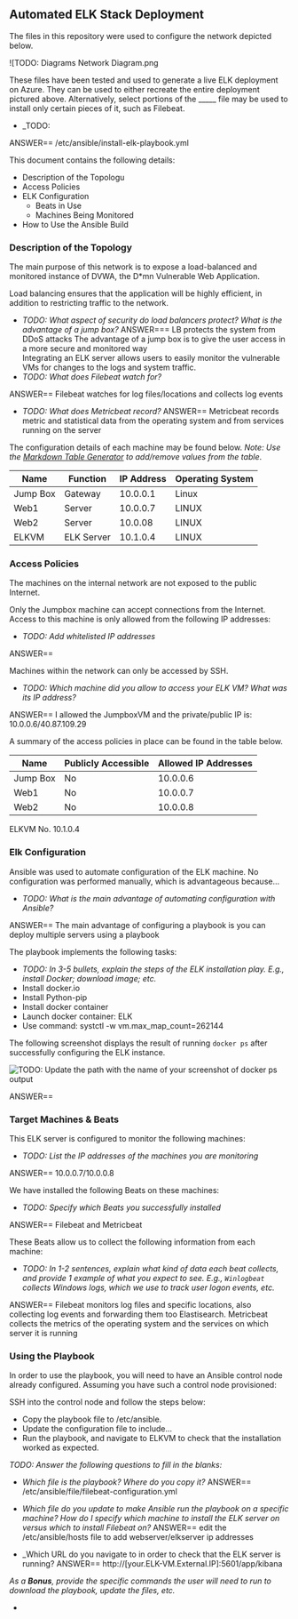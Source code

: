 ## Automated ELK Stack Deployment

The files in this repository were used to configure the network depicted below.

![TODO:  Diagrams Network Diagram.png

These files have been tested and used to generate a live ELK deployment on Azure. They can be used to either recreate the entire deployment pictured above. Alternatively, select portions of the _____ file may be used to install only certain pieces of it, such as Filebeat.

  - _TODO: 

ANSWER== /etc/ansible/install-elk-playbook.yml

This document contains the following details:
- Description of the Topologu
- Access Policies
- ELK Configuration
  - Beats in Use
  - Machines Being Monitored
- How to Use the Ansible Build


### Description of the Topology

The main purpose of this network is to expose a load-balanced and monitored instance of DVWA, the D*mn Vulnerable Web Application.

Load balancing ensures that the application will be highly efficient, in addition to restricting traffic to the network.
- _TODO: What aspect of security do load balancers protect? What is the advantage of a jump box?_
ANSWER=== LB protects the system from DDoS attacks 
	  The advantage of a jump box is to give the user access in a more secure and monitored way		
Integrating an ELK server allows users to easily monitor the vulnerable VMs for changes to the logs and system traffic.
- _TODO: What does Filebeat watch for?_

ANSWER== Filebeat watches for log files/locations and collects log events 
- _TODO: What does Metricbeat record?_
ANSWER== Metricbeat records metric and statistical data from the operating system and from services running on the server

The configuration details of each machine may be found below.
_Note: Use the [Markdown Table Generator](http://www.tablesgenerator.com/markdown_tables) to add/remove values from the table_.

| Name     | Function | IP Address | Operating System |
|----------|----------|------------|------------------|
| Jump Box | Gateway  |10.0.0.1        | Linux |
| Web1     | Server   |10.0.0.7        | LINUX |
| Web2     | Server   |10.0.08         | LINUX |
| ELKVM    |ELK Server|10.1.0.4        | LINUX |

### Access Policies

The machines on the internal network are not exposed to the public Internet. 

Only the Jumpbox machine can accept connections from the Internet. Access to this machine is only allowed from the following IP addresses:
- _TODO: Add whitelisted IP addresses_

ANSWER== 

Machines within the network can only be accessed by SSH.
- _TODO: Which machine did you allow to access your ELK VM? What was its IP address?_

ANSWER== I allowed the JumpboxVM and the private/public IP is: 10.0.0.6/40.87.109.29

A summary of the access policies in place can be found in the table below.

| Name     | Publicly Accessible | Allowed IP Addresses |
|----------|---------------------|----------------------|
| Jump Box | No                  | 10.0.0.6    		|
| Web1     | No                  | 10.0.0.7                     |
| Web2     | No                  | 10.0.0.8                     |

ELKVM 	     No.                   10.1.0.4   

### Elk Configuration

Ansible was used to automate configuration of the ELK machine. No configuration was performed manually, which is advantageous because...
- _TODO: What is the main advantage of automating configuration with Ansible?_

ANSWER== The main advantage of configuring a playbook is you can deploy multiple servers using a playbook

The playbook implements the following tasks:
- _TODO: In 3-5 bullets, explain the steps of the ELK installation play. E.g., install Docker; download image; etc._
- Install docker.io
- Install Python-pip
- Install docker container
- Launch docker container: ELK
- Use command: systctl -w vm.max_map_count=262144

The following screenshot displays the result of running `docker ps` after successfully configuring the ELK instance.

![TODO: Update the path with the name of your screenshot of docker ps output](Images/docker_ps_output.png)

ANSWER== 

### Target Machines & Beats
This ELK server is configured to monitor the following machines:
- _TODO: List the IP addresses of the machines you are monitoring_

ANSWER== 10.0.0.7/10.0.0.8

We have installed the following Beats on these machines:
- _TODO: Specify which Beats you successfully installed_

ANSWER== Filebeat and Metricbeat

These Beats allow us to collect the following information from each machine:
- _TODO: In 1-2 sentences, explain what kind of data each beat collects, and provide 1 example of what you expect to see. E.g., `Winlogbeat` collects Windows logs, which we use to track user logon events, etc._

ANSWER== Filebeat monitors log files and specific locations, also collecting log events and forwarding them too Elastisearch.
         Metricbeat collects the metrics of the operating system and the services on which server it is running

### Using the Playbook
In order to use the playbook, you will need to have an Ansible control node already configured. Assuming you have such a control node provisioned: 

SSH into the control node and follow the steps below:
- Copy the playbook file to /etc/ansible.
- Update the configuration file to include...
- Run the playbook, and navigate to ELKVM to check that the installation worked as expected.

_TODO: Answer the following questions to fill in the blanks:_
- _Which file is the playbook? Where do you copy it?_
ANSWER== /etc/ansible/file/filebeat-configuration.yml

- _Which file do you update to make Ansible run the playbook on a specific machine? How do I specify which machine to install the ELK server on versus which to install Filebeat on?_
ANSWER== edit the /etc/ansible/hosts file to add webserver/elkserver ip addresses

- _Which URL do you navigate to in order to check that the ELK server is running?
ANSWER== http://[your.ELK-VM.External.IP]:5601/app/kibana

_As a **Bonus**, provide the specific commands the user will need to run to download the playbook, update the files, etc._

- 







